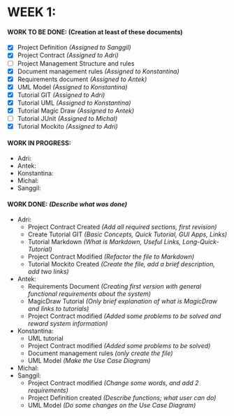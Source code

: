 # WEEK 1:
#### WORK TO BE DONE: (Creation at least of these documents)

 - [X] Project Definition *(Assigned to Sanggil)*
 - [X] Project Contract *(Assigned to Adri)*
 - [ ] Project Management Structure and rules
 - [X] Document management rules *(Assigned to Konstantina)*
 - [X] Requirements document *(Assigned to Antek)*
 - [X] UML Model *(Assigned to Konstantina)*
 - [X] Tutorial GIT *(Assigned to Adri)*
 - [X] Tutorial UML *(Assigned to Konstantina)*
 - [X] Tutorial Magic Draw *(Assigned to Antek)*
 - [ ] Tutorial JUnit *(Assigned to Michal)*
 - [X] Tutorial Mockito *(Assigned to Adri)*

#### WORK IN PROGRESS:

* Adri:
* Antek:
* Konstantina:
* Michal: 
* Sanggil:

#### WORK DONE: *(Describe what was done)*
* Adri:
   - Project Contract Created *(Add all required sections, first revision)*
   - Create Tutorial GIT *(Basic Concepts, Quick Tutorial, GUI Apps, Links)*
   - Tutorial Markdown _(What is Markdown, Useful Links, Long-Quick-Tutorial)_
   - Project Contract Modified *(Refactor the file to Markdown)*
   - Tutorial Mockito Created _(Create the file, add a brief description, add two links)_
* Antek:
   - Requirements Document *(Creating first version with general functional requirements about the system)*
   - MagicDraw Tutorial *(Only brief explanation of what is MagicDraw and links to tutorials)*
   - Project Contract modified *(Added some problems to be solved and reward system information)*
* Konstantina:
   - UML tutorial
   - Project Contract modified *(Added some problems to be solved)*
   - Document management rules *(only create the file)*
   - UML Model *(Make the Use Case Diagram)*
* Michal:
* Sanggil:
  - Project Contract modified *(Change some words, and add 2 requirements)*
  - Project Definition created *(Describe functions; what user can do)*
  - UML Model *(Do some changes on the Use Case Diagram)*
